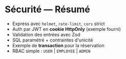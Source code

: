 # Sécurité — Résumé
- Express avec `helmet`, `rate-limit`, `cors` strict
- Auth par JWT en **cookie HttpOnly** (exemple fourni)
- Validation des entrées avec Zod
- SQL paramétré + contraintes d'unicité
- Exemple de **transaction** pour la réservation
- RBAC simple : `USER` | `EMPLOYEE` | `ADMIN`
